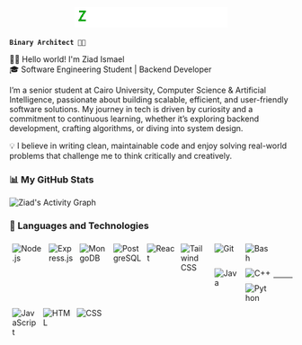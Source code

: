 <p align="center">
    <img src="assets/output-onlinegiftools-ezgif.com-loop-count.gif" />
</p>

**```Binary Architect 👷🏼```**

👨‍💻 Hello world! I'm Ziad Ismael <br>
🎓 Software Engineering Student | Backend Developer

I’m a senior student at Cairo University, Computer Science & Artificial Intelligence, passionate about building scalable, efficient, and user-friendly software solutions.
My journey in tech is driven by curiosity and a commitment to continuous learning, whether it’s exploring backend development, crafting algorithms, or diving into system design.

💡 I believe in writing clean, maintainable code and enjoy solving real-world problems that challenge me to think critically and creatively.

### 📊 My GitHub Stats
![Ziad's Activity Graph](https://github-readme-activity-graph.vercel.app/graph?username=ziadismael&theme=tokyo-night&custom_title=Ziad's%20Coding%20Journey&hide_border=true)

### 🧰 Languages and Technologies

<img align="left" alt="Node.js" width="55px" style="padding:5px;" src="https://cdn.jsdelivr.net/gh/devicons/devicon@latest/icons/nodejs/nodejs-original-wordmark.svg" />
<img align="left" alt="Express.js" width="45px" style="padding:5px;" src="https://icongr.am/devicon/express-original.svg?size=128&color=ffffff" />
<img align="left" alt="MongoDB" width="50px" style="padding:5px;" src="https://cdn.jsdelivr.net/gh/devicons/devicon@latest/icons/mongodb/mongodb-plain-wordmark.svg" />
<img align="left" alt="PostgreSQL" width="50px" style="padding:5px;" src="https://cdn.jsdelivr.net/gh/devicons/devicon@latest/icons/postgresql/postgresql-plain-wordmark.svg" />
<img align="left" alt="React" width="50px" style="padding:5px;" src="https://devicon-website.vercel.app/api/react/original.svg">
<img align="left" alt="Tailwind CSS" width="50px" style="padding:5px;" src="https://devicon-website.vercel.app/api/tailwindcss/plain.svg">
<img align="left" alt="Git" width="45px" style="padding:5px;" src="https://cdn.jsdelivr.net/gh/devicons/devicon/icons/git/git-original.svg" />
<img align="left" alt="Bash" width="45px" style="padding:5px;" src="https://cdn.jsdelivr.net/gh/devicons/devicon@latest/icons/bash/bash-original.svg" />
<img align="left" alt="Java" width="45px" style="padding:5px;" src="https://cdn.jsdelivr.net/gh/devicons/devicon/icons/java/java-original.svg"/>
<img align="left" alt="C++" width="45px" style="padding:5px;" src="https://cdn.jsdelivr.net/gh/devicons/devicon@latest/icons/cplusplus/cplusplus-original.svg" />
<img align="left" alt="Python" width="45px" style="padding:5px;" src="https://cdn.jsdelivr.net/gh/devicons/devicon/icons/python/python-plain.svg" />
<img align="left" alt="JavaScript" width="45px" style="padding:5px;" src="https://cdn.jsdelivr.net/gh/devicons/devicon/icons/javascript/javascript-plain.svg" />
<img align="left" alt="HTML" width="50px" style="padding:5px;" src="https://cdn.jsdelivr.net/gh/devicons/devicon/icons/html5/html5-plain.svg"/>
<img align="left" alt="CSS" width="50px" style="padding:5px;" src="https://cdn.jsdelivr.net/gh/devicons/devicon/icons/css3/css3-plain.svg" />


<br> <br> <br> <hr>

